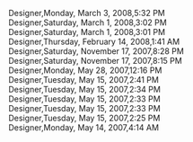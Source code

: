 ﻿Designer,Monday, March 3, 2008,5:32 PM  Designer,Saturday, March 1, 2008,3:02 PM  Designer,Saturday, March 1, 2008,3:01 PM  Designer,Thursday, February 14, 2008,1:41 AM  Designer,Saturday, November 17, 2007,8:28 PM  Designer,Saturday, November 17, 2007,8:15 PM  Designer,Monday, May 28, 2007,12:16 PM  Designer,Tuesday, May 15, 2007,2:41 PM  Designer,Tuesday, May 15, 2007,2:34 PM  Designer,Tuesday, May 15, 2007,2:33 PM  Designer,Tuesday, May 15, 2007,2:33 PM  Designer,Tuesday, May 15, 2007,2:25 PM  Designer,Monday, May 14, 2007,4:14 AM